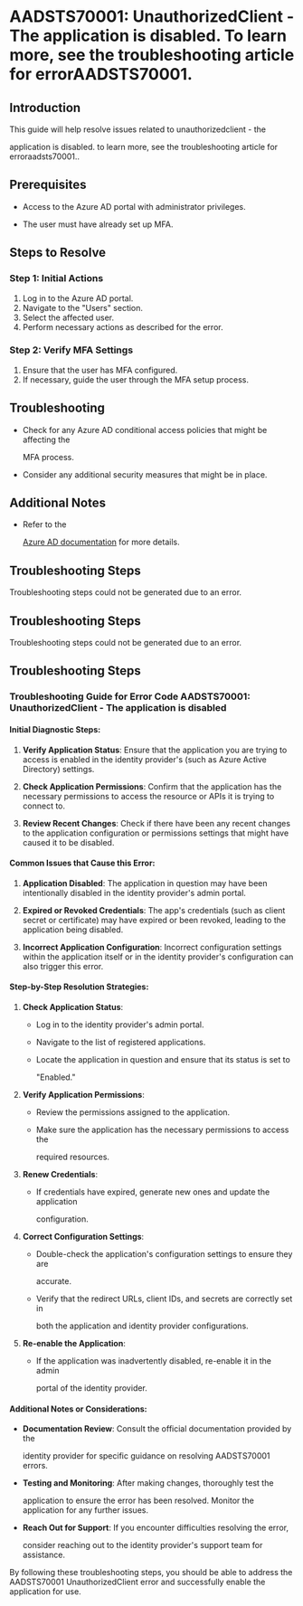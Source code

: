 
# AADSTS70001: UnauthorizedClient - The application is disabled. To learn more, see the troubleshooting article for errorAADSTS70001.


## Introduction

This guide will help resolve issues related to unauthorizedclient - the

application is disabled. to learn more, see the troubleshooting article for
erroraadsts70001..


## Prerequisites


* Access to the Azure AD portal with administrator privileges.

* The user must have already set up MFA.


## Steps to Resolve


### Step 1: Initial Actions

1. Log in to the Azure AD portal.
2. Navigate to the "Users" section.
3. Select the affected user.
4. Perform necessary actions as described for the error.


### Step 2: Verify MFA Settings

1. Ensure that the user has MFA configured.
2. If necessary, guide the user through the MFA setup process.


## Troubleshooting


* Check for any Azure AD conditional access policies that might be affecting the

  MFA process.

* Consider any additional security measures that might be in place.


## Additional Notes


* Refer to the

  [Azure AD 
documentation](https://learn.microsoft.com/en-us/azure/active-directory/)
  for more details.


## Troubleshooting Steps

Troubleshooting steps could not be generated due to an error.


## Troubleshooting Steps

Troubleshooting steps could not be generated due to an error.


## Troubleshooting Steps


### Troubleshooting Guide for Error Code AADSTS70001: UnauthorizedClient - The application is disabled


#### Initial Diagnostic Steps:

1. **Verify Application Status**: Ensure that the application you are trying to
   access is enabled in the identity provider's (such as Azure Active Directory)
   settings.

2. **Check Application Permissions**: Confirm that the application has the
   necessary permissions to access the resource or APIs it is trying to connect
   to.

3. **Review Recent Changes**: Check if there have been any recent changes to the
   application configuration or permissions settings that might have caused it
   to be disabled.


#### Common Issues that Cause this Error:

1. **Application Disabled**: The application in question may have been
   intentionally disabled in the identity provider's admin portal.

2. **Expired or Revoked Credentials**: The app's credentials (such as client
   secret or certificate) may have expired or been revoked, leading to the
   application being disabled.

3. **Incorrect Application Configuration**: Incorrect configuration settings
   within the application itself or in the identity provider's configuration can
   also trigger this error.


#### Step-by-Step Resolution Strategies:

1. **Check Application Status**:
   * Log in to the identity provider's admin portal.

   * Navigate to the list of registered applications.

   * Locate the application in question and ensure that its status is set to

     "Enabled."

2. **Verify Application Permissions**:
   * Review the permissions assigned to the application.

   * Make sure the application has the necessary permissions to access the

     required resources.

3. **Renew Credentials**:
   * If credentials have expired, generate new ones and update the application

     configuration.

4. **Correct Configuration Settings**:

   * Double-check the application's configuration settings to ensure they are

     accurate.
   * Verify that the redirect URLs, client IDs, and secrets are correctly set in

     both the application and identity provider configurations.

5. **Re-enable the Application**:
   * If the application was inadvertently disabled, re-enable it in the admin

     portal of the identity provider.


#### Additional Notes or Considerations:


* **Documentation Review**: Consult the official documentation provided by the

  identity provider for specific guidance on resolving AADSTS70001 errors.

* **Testing and Monitoring**: After making changes, thoroughly test the

  application to ensure the error has been resolved. Monitor the application for
  any further issues.

* **Reach Out for Support**: If you encounter difficulties resolving the error,

  consider reaching out to the identity provider's support team for assistance.

By following these troubleshooting steps, you should be able to address the
AADSTS70001 UnauthorizedClient error and successfully enable the application for
use.
